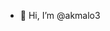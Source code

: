 - 👋 Hi, I’m @akmalo3


<!---
akmalo3/akmalo3 is a ✨ special ✨ repository because its `README.md` (this file) appears on your GitHub profile.
You can click the Preview link to take a look at your changes.
--->

